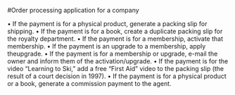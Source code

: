 #Order processing application for a company

• If the payment is for a physical product, generate a packing slip for shipping.
• If the payment is for a book, create a duplicate packing slip for the royalty department.
• If the payment is for a membership, activate that membership.
• If the payment is an upgrade to a membership, apply theupgrade.
• If the payment is for a membership or upgrade, e-mail the owner and inform them of the activation/upgrade.
• If the payment is for the video “Learning to Ski,” add a free “First Aid” video to the packing slip (the result of a court
decision in 1997).
• If the payment is for a physical product or a book, generate a commission payment to the agent.